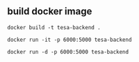 ## build docker image
    docker build -t tesa-backend .

    docker run -it -p 6000:5000 tesa-backend

    docker run -d -p 6000:5000 tesa-backend